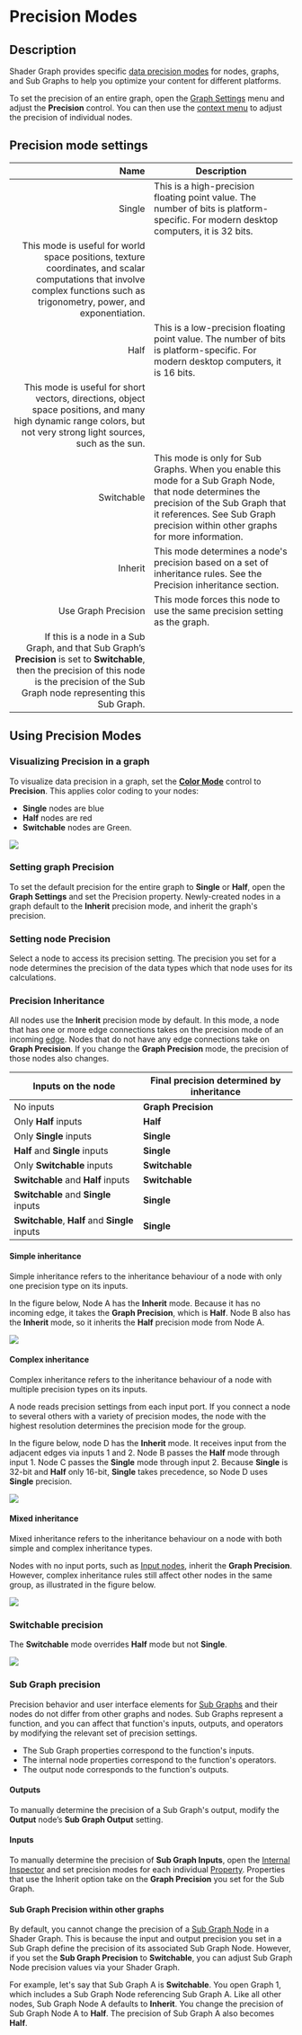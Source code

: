 # Precision Modes

## Description

Shader Graph provides specific [data precision modes](https://en.wikipedia.org/wiki/Precision_(computer_science)) for nodes, graphs, and Sub Graphs to help you optimize your content for different platforms.

To set the precision of an entire graph, open the [Graph Settings](Graph-Settings-Menu) menu and adjust the **Precision** control. You can then use the [context menu](Node) to adjust the precision of individual nodes.

## Precision mode settings
| Name | Description |
|------:|------------|
| Single | This is a high-precision floating point value. The number of bits is platform-specific. For modern desktop computers, it is 32 bits.
This mode is useful for world space positions, texture coordinates, and scalar computations that involve complex functions such as trigonometry, power, and exponentiation. |
| Half | This is a low-precision floating point value. The number of bits is platform-specific. For modern desktop computers, it is 16 bits.
This mode is useful for short vectors, directions, object space positions, and many high dynamic range colors, but not very strong light sources, such as the sun.|
| Switchable | This mode is only for Sub Graphs. When you enable this mode for a Sub Graph Node, that node determines the precision of the Sub Graph that it references. See Sub Graph precision within other graphs for more information. |
| Inherit | This mode determines a node's precision based on a set of inheritance rules. See the Precision inheritance section.|
| Use Graph Precision | This mode forces this node to use the same precision setting as the graph.
If this is a node in a Sub Graph, and that Sub Graph’s **Precision** is set to **Switchable**, then the precision of this node is the precision of the Sub Graph node representing this Sub Graph. |

## Using Precision Modes
### Visualizing Precision in a graph
To visualize data precision in a graph, set the [**Color Mode**](Color-Modes.md) control to **Precision**. This applies color coding to your nodes:

* **Single** nodes are blue
* **Half** nodes are red
* **Switchable** nodes are Green.

![](images/Color-Mode-Precision.png)

### Setting graph Precision
To set the default precision for the entire graph to **Single** or **Half**, open the **Graph Settings** and set the Precision property. Newly-created nodes in a graph default to the **Inherit** precision mode, and inherit the graph's precision.

### Setting node Precision
Select a node to access its precision setting. The precision you set for a node determines the precision of the data types which that node uses for its calculations.

### Precision Inheritance
All nodes use the **Inherit** precision mode by default. In this mode, a node that has one or more edge connections takes on the precision mode of an incoming [edge](Edge). Nodes that do not have any edge connections take on **Graph Precision**. If you change the **Graph Precision** mode, the precision of those nodes also changes.

| **Inputs on the node**                 | **Final precision determined by inheritance**  |
|------------------------------------|--------------------------------------------|
| No inputs                          | **Graph Precision**                           |
| Only **Half** inputs                   | **Half**                                       |
| Only **Single** inputs                 | **Single**                                     |
| **Half** and **Single** inputs             | **Single**                                     |
| Only **Switchable** inputs             | **Switchable**                                 |
| **Switchable** and **Half** inputs         | **Switchable**                                 |
| **Switchable** and **Single** inputs       | **Single**                                     |
| **Switchable**, **Half** and **Single** inputs | **Single**                                     |

#### Simple inheritance

Simple inheritance refers to the inheritance behaviour of a node with only one precision type on its inputs.

In the figure below, Node A has the **Inherit** mode. Because it has no incoming edge, it takes the **Graph Precision**, which is **Half**. Node B also has the **Inherit** mode, so it inherits the **Half** precision mode from Node A.

![](images/precisionmodes1.png)

#### Complex inheritance

Complex inheritance refers to the inheritance behaviour of a node with multiple precision types on its inputs.

A node reads precision settings from each input port. If you connect a node to several others with a variety of precision modes, the node with the highest resolution determines the precision mode for the group.

In the figure below, node D has the **Inherit** mode. It receives input from the adjacent edges via inputs 1 and 2. Node B passes the **Half** mode through input 1. Node C passes the **Single** mode through input 2. Because **Single** is 32-bit and **Half** only 16-bit, **Single** takes precedence, so Node D uses **Single** precision.

![](images/precisionmodes2.png)

#### Mixed inheritance

Mixed inheritance refers to the inheritance behaviour on a node with both simple and complex inheritance types.

Nodes with no input ports, such as [Input nodes](Input-nodes), inherit the **Graph Precision**. However, complex inheritance rules still affect other nodes in the same group, as illustrated in the figure below.

![](images/precisionmodes3.png)

### Switchable precision

The **Switchable** mode overrides **Half** mode but not **Single**.

![](images/precisionmodes4.png)


### Sub Graph precision

Precision behavior and user interface elements for [Sub Graphs](Sub-graph]) and their nodes do not differ from other graphs and nodes. Sub Graphs represent a function, and you can affect that function's inputs, outputs, and operators by modifying the relevant set of precision settings.

* The Sub Graph properties correspond to the function's inputs.
* The internal node properties correspond to the function's operators.
* The output node corresponds to the function's outputs.

#### Outputs

To manually determine the precision of a Sub Graph's output, modify the **Output** node’s **Sub Graph Output** setting.

#### Inputs

To manually determine the precision of **Sub Graph Inputs**, open the [Internal Inspector](Internal-Inspector) and set precision modes for each individual [Property](Property-Types). Properties that use the Inherit option take on the **Graph Precision** you set for the Sub Graph.

#### Sub Graph Precision within other graphs

By default, you cannot change the precision of a [Sub Graph Node](Sub-graph-Node) in a Shader Graph. This is because the input and output precision you set in a Sub Graph define the precision of its associated Sub Graph Node. However, if you set the **Sub Graph Precision** to **Switchable**, you can adjust Sub Graph Node precision values via your Shader Graph.

For example, let's say that Sub Graph A is **Switchable**. You open Graph 1, which includes a Sub Graph Node referencing Sub Graph A. Like all other nodes, Sub Graph Node A defaults to **Inherit**. You change the precision of Sub Graph Node A to **Half**. The precision of Sub Graph A also becomes **Half**.
